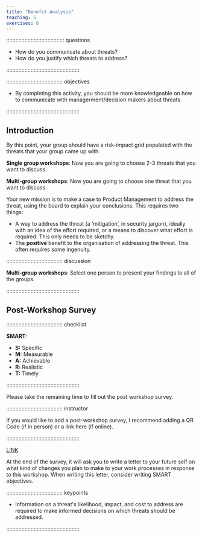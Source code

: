 ```yaml
---
title: "Benefit Analysis"
teaching: 5
exercises: 0
---
```


:::::::::::::::::::::::::::::::::::::: questions 

- How do you communicate about threats?
- How do you justify which threats to address?

::::::::::::::::::::::::::::::::::::::::::::::::

::::::::::::::::::::::::::::::::::::: objectives

- By completing this activity, you should be more knowledgeable on how to communicate with managerment/decision makers about threats.

::::::::::::::::::::::::::::::::::::::::::::::::

## Introduction

By this point, your group should have a risk-impact grid populated with the threats that your group came up with.


**Single group workshops**: Now you are going to choose 2-3 threats that you want to discuss.

**Multi-group workshops**: Now you are going to choose one threat that you want to discuss.

Your new mission is to make a case to Product Management to address the threat, using the board to explain your conclusions.
This requires two things:

- A way to address the threat (a ‘mitigation’, in security jargon), ideally with an
idea of the effort required, or a means to discover what effort is required.
This only needs to be sketchy.
- The **positive** benefit to the organisation of addressing the threat. This often
requires some ingenuity.


::::::::::::::::::::::::::::::::::::: discussion 

**Multi-group workshops**: Select one person to present your findings to all of the groups.

::::::::::::::::::::::::::::::::::::::::::::::::



## Post-Workshop Survey

::::::::::::::::::::::::::::::::::::: checklist 

**SMART:**

- **S:** Specific
- **M:** Measurable
- **A:** Achievable
- **R:** Realistic
- **T:** Timely

::::::::::::::::::::::::::::::::::::::::::::::::

Please take the remaining time to fill out the post workshop survey.

::::::::::::::::::::::::::::::::::::: instructor 

If you would like to add a post-workshop survey, I recommend adding a QR Code (if in person) or a link here (if online).

::::::::::::::::::::::::::::::::::::::::::::::::

[LINK](https://universityofalabama.az1.qualtrics.com/jfe/form/SV_bjsQdo3qDtP4o86)

At the end of the survey, it will ask you to write a letter to your future self on what kind of changes you plan to make to your work processes in response to this workshop.
When writing this letter, consider writing SMART objectives.



::::::::::::::::::::::::::::::::::::: keypoints 

- Information on a threat's likelihood, impact, and cost to address are required to make informed decisions on which threats should be addressed.

::::::::::::::::::::::::::::::::::::::::::::::::